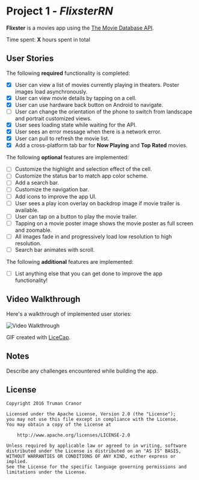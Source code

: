# Project 1 - *FlixsterRN*

**Flixster** is a movies app using the [The Movie Database API](http://docs.themoviedb.apiary.io/#).

Time spent: **X** hours spent in total

## User Stories

The following **required** functionality is completed:

- [X] User can view a list of movies currently playing in theaters. Poster images load asynchronously.
- [X] User can view movie details by tapping on a cell.
- [X] User can use hardware back button on Android to navigate.
- [ ] User can change the orientation of the phone to switch from landscape and portrait customized views.
- [X] User sees loading state while waiting for the API.
- [X] User sees an error message when there is a network error.
- [X] User can pull to refresh the movie list.
- [X] Add a cross-platform tab bar for **Now Playing** and **Top Rated** movies.

The following **optional** features are implemented:

- [ ] Customize the highlight and selection effect of the cell.
- [ ] Customize the status bar to match app color scheme.
- [ ] Add a search bar.
- [ ] Customize the navigation bar.
- [ ] Add icons to improve the app UI.
- [ ] User sees a play icon overlay on backdrop image if movie trailer is available.
- [ ] User can tap on a button to play the movie trailer.
- [ ] Tapping on a movie poster image shows the movie poster as full screen and zoomable.
- [ ] All images fade in and progressively load low resolution to high resolution.
- [ ] Search bar animates with scroll.

The following **additional** features are implemented:

- [ ] List anything else that you can get done to improve the app functionality!

## Video Walkthrough

Here's a walkthrough of implemented user stories:

<img src='http://i.imgur.com/link/to/your/gif/file.gif' title='Video Walkthrough' width='' alt='Video Walkthrough' />

GIF created with [LiceCap](http://www.cockos.com/licecap/).

## Notes

Describe any challenges encountered while building the app.

## License

    Copyright 2016 Truman Cranor

    Licensed under the Apache License, Version 2.0 (the "License");
    you may not use this file except in compliance with the License.
    You may obtain a copy of the License at

        http://www.apache.org/licenses/LICENSE-2.0

    Unless required by applicable law or agreed to in writing, software
    distributed under the License is distributed on an "AS IS" BASIS,
    WITHOUT WARRANTIES OR CONDITIONS OF ANY KIND, either express or implied.
    See the License for the specific language governing permissions and
    limitations under the License.
